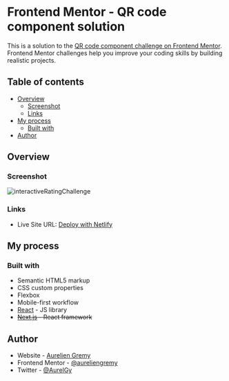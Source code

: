 # Frontend Mentor - QR code component solution

This is a solution to the [QR code component challenge on Frontend Mentor](https://www.frontendmentor.io/challenges/qr-code-component-iux_sIO_H). Frontend Mentor challenges help you improve your coding skills by building realistic projects.  

## Table of contents

- [Overview](#overview)
  <!-- - [The challenge](#the-challenge) -->
  - [Screenshot](#screenshot)
  - [Links](#links)
- [My process](#my-process)
  - [Built with](#built-with)
- [Author](#author)


## Overview

### Screenshot

![interactiveRatingChallenge](https://user-images.githubusercontent.com/25286237/230496524-2f86a0ca-1793-4d78-8036-6fe7473db19b.png)


### Links

<!-- - Solution URL: [Add solution URL here](https://your-solution-url.com) -->
- Live Site URL: [Deploy with Netlify](https://aurelien-frontendmentor-challenge.netlify.app/)

## My process

### Built with

- Semantic HTML5 markup
- CSS custom properties
- Flexbox
- Mobile-first workflow
- [React](https://reactjs.org/) - JS library
- ~~[Next.js](https://nextjs.org/) - React framework~~
    
## Author

- Website - [Aurelien Gremy](https://aureliengremy.com)
- Frontend Mentor - [@aureliengremy](https://www.frontendmentor.io/profile/aureliengremy)
- Twitter - [@AurelGy](https://twitter.com/AurelGy)
